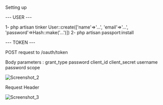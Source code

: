 
Setting up 


--- USER ---

1- php artisan tinker
    User::create(['name'=>'...', 'email'=>'...', 'password'=>Hash::make('...')])
2- php artisan passport:install

--- TOKEN ---

POST request to <url>/oauth/token

Body parameters :
    grant_type      password
    client_id       <taken from passport>
    client_secret   <taken from passport>
    username        <given email when creating User>
    password        <given password when creating User>
    scope
    
    
![Screenshot_2](https://user-images.githubusercontent.com/94568439/176841155-6d178f9f-452c-48cc-9f15-115061d7c67e.png)

Request Header

![Screenshot_3](https://user-images.githubusercontent.com/94568439/176841267-e7eec478-ba64-4b1a-9bed-c309f0e650aa.png)
